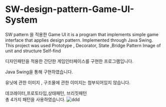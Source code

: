 # SW-design-pattern-Game-UI-System
SW pattern 을 적용한 Game UI 
it is a program that implements simple game interface that applies design pattern.
Implemented through Java Swing.
This project was used Prototype , Decorator, State ,Bridge Pattern
Image of unit and structure Self-find

디자인패턴을 적용한 간단한 게임인터페이스를 구현한 프로그램입니다.

Java Swing을 통해 구현하였습니다.

유닛에 관한 이미지 , 구조물에 관한 이미지는 첨부되어있지 않습니다.

데코레이터,프로토타입,상태패턴, 브리짓패턴  
총 4가지 패턴을 사용하였습니다.
![ddd](https://user-images.githubusercontent.com/72744580/96365829-4f5d5400-117e-11eb-8238-d0eede689d75.PNG)


